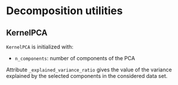 # Decomposition utilities

## KernelPCA

`KernelPCA` is initialized with:
* `n_components`: number of components of the PCA


Attribute `_explained_variance_ratio` gives the value of the variance explained by the selected components in the considered data set.
